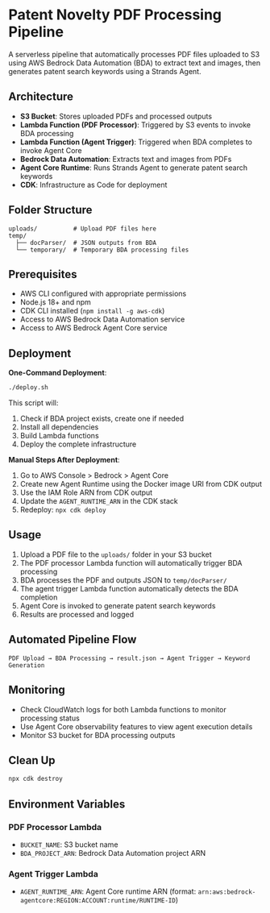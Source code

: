 # Patent Novelty PDF Processing Pipeline

A serverless pipeline that automatically processes PDF files uploaded to S3 using AWS Bedrock Data Automation (BDA) to extract text and images, then generates patent search keywords using a Strands Agent.

## Architecture

- **S3 Bucket**: Stores uploaded PDFs and processed outputs
- **Lambda Function (PDF Processor)**: Triggered by S3 events to invoke BDA processing
- **Lambda Function (Agent Trigger)**: Triggered when BDA completes to invoke Agent Core
- **Bedrock Data Automation**: Extracts text and images from PDFs
- **Agent Core Runtime**: Runs Strands Agent to generate patent search keywords
- **CDK**: Infrastructure as Code for deployment

## Folder Structure

```
uploads/          # Upload PDF files here
temp/
  ├── docParser/  # JSON outputs from BDA
  └── temporary/  # Temporary BDA processing files
```

## Prerequisites

- AWS CLI configured with appropriate permissions
- Node.js 18+ and npm
- CDK CLI installed (`npm install -g aws-cdk`)
- Access to AWS Bedrock Data Automation service
- Access to AWS Bedrock Agent Core service

## Deployment

**One-Command Deployment**:
```bash
./deploy.sh
```

This script will:
1. Check if BDA project exists, create one if needed
2. Install all dependencies
3. Build Lambda functions
4. Deploy the complete infrastructure

**Manual Steps After Deployment**:
1. Go to AWS Console > Bedrock > Agent Core
2. Create new Agent Runtime using the Docker image URI from CDK output
3. Use the IAM Role ARN from CDK output
4. Update the `AGENT_RUNTIME_ARN` in the CDK stack
5. Redeploy: `npx cdk deploy`

## Usage

1. Upload a PDF file to the `uploads/` folder in your S3 bucket
2. The PDF processor Lambda function will automatically trigger BDA processing
3. BDA processes the PDF and outputs JSON to `temp/docParser/`
4. The agent trigger Lambda function automatically detects the BDA completion
5. Agent Core is invoked to generate patent search keywords
6. Results are processed and logged

## Automated Pipeline Flow

```
PDF Upload → BDA Processing → result.json → Agent Trigger → Keyword Generation
```

## Monitoring

- Check CloudWatch logs for both Lambda functions to monitor processing status
- Use Agent Core observability features to view agent execution details
- Monitor S3 bucket for BDA processing outputs

## Clean Up

```bash
npx cdk destroy
```

## Environment Variables

### PDF Processor Lambda
- `BUCKET_NAME`: S3 bucket name
- `BDA_PROJECT_ARN`: Bedrock Data Automation project ARN

### Agent Trigger Lambda  
- `AGENT_RUNTIME_ARN`: Agent Core runtime ARN (format: `arn:aws:bedrock-agentcore:REGION:ACCOUNT:runtime/RUNTIME-ID`)